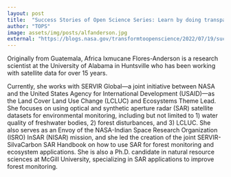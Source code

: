```yaml
---
layout: post
title:  "Success Stories of Open Science Series: Learn by doing transparent, replicable, and understandable science: Q&A with Africa Ixmucane Flores-Anderson on open science practices"
author: "TOPS"
image: assets/img/posts/alfanderson.jpg
external: "https://blogs.nasa.gov/transformtoopenscience/2022/07/19/success-stories-of-open-science-series-learn-by-doing-transparent-replicable-and-understandable-science-qa-with-africa-ixmucane-flores-anderson-on-open-science-practices/"
---
```

Originally from Guatemala, Africa Ixmucane Flores-Anderson is a research scientist at the University of Alabama in Huntsville who has been working with satellite data for over 15 years.

Currently, she works with SERVIR Global—a joint initiative between NASA and the United States Agency for International Development (USAID)—as the Land Cover Land Use Change (LCLUC) and Ecosystems Theme Lead. She focuses on using optical and synthetic aperture radar (SAR) satellite datasets for environmental monitoring, including but not limited to 1) water quality of freshwater bodies, 2) forest disturbances, and 3) LCLUC. She also serves as an Envoy of the NASA-Indian Space Research Organization (ISRO) InSAR (NISAR) mission, and she led the creation of the joint SERVIR-SilvaCarbon SAR Handbook on how to use SAR for forest monitoring and ecosystem applications. She is also a Ph.D. candidate in natural resource sciences at McGill University, specializing in SAR applications to improve forest monitoring.